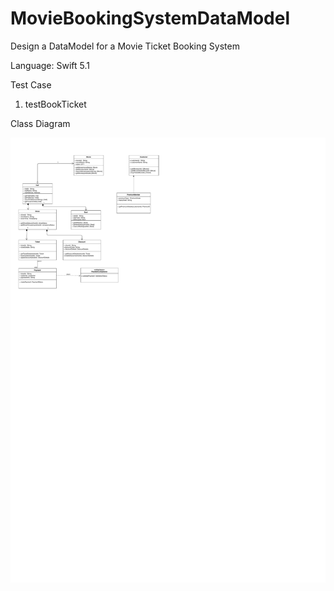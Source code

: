 # MovieBookingSystemDataModel
Design a DataModel for a Movie Ticket Booking System

Language: Swift 5.1

Test  Case
1) testBookTicket

Class Diagram

<img src="MovieBookingSystemDataModel/Documentation/MovieBookingSystem_uml.pdf?raw=true" />


